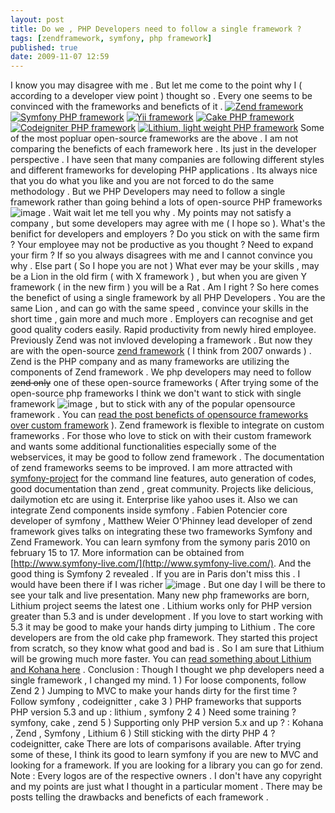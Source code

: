 ```yaml
---
layout: post
title: Do we , PHP Developers need to follow a single framework ?
tags: [zendframework, symfony, php framework]
published: true
date: 2009-11-07 12:59
---
```

I know you may disagree with me . But let me come to the point why I ( according to a developer view point ) thought so . Every one seems to be convinced with the frameworks and beneficts of it .  [![Zend framework](http://farm3.static.flickr.com/2485/4081943187_5207f8e395.jpg)](http://www.flickr.com/photos/harikt/4113996969/)  [![Symfony PHP framework](http://farm3.static.flickr.com/2543/4082702198_0c3d4c35f1_o.png)](http://www.flickr.com/photos/harikt/4082702198/)  [![Yii framework](http://farm3.static.flickr.com/2589/4082702058_69e1f84d4a_o.png)](http://www.flickr.com/photos/harikt/4082702058/)  [![Cake PHP framework](http://farm3.static.flickr.com/2539/4082701908_53bb642a72.jpg)](http://www.flickr.com/photos/harikt/4082701908/)  [![Codeigniter PHP framework](http://farm3.static.flickr.com/2569/4081942393_4bceb810bc.jpg)](http://www.flickr.com/photos/harikt/4081942393/)  [![Lithium, light weight PHP framework](http://farm3.static.flickr.com/2697/4205957193_506c6a9e95_o.png)](javascript:void(0);/*1264915123455*/)  Some of the most popluar open-source frameworks are the above . I am not comparing the beneficts of each framework here . Its just in the developer perspective .  I have seen that many companies are following different styles and different frameworks for developing PHP applications . Its always nice that you do what you like and you are not forced to do the same methodology .  But we PHP Developers may need to follow a single framework rather than going behind a lots of open-source PHP frameworks ![image](http://harikt.com/sites/all/libraries/fckeditor/editor/images/smiley/msn/regular_smile.gif) . Wait wait let me tell you why . My points may not satisfy a company , but some developers may agree with me ( I hope so ).  What's the benifict for developers and employers ?  Do you stick on with the same firm ? Your employee may not be productive as you thought ? Need to expand your firm ?  If so you always disagrees with me and I cannot convince you why .  Else part ( So I hope you are not )  What ever may be your skills , may be a Lion in the old firm ( with X framework ) , but when you are given Y framework ( in the new firm ) you will be a Rat . Am I right ? So here comes the benefict of using a single framework by all PHP Developers . You are the same Lion , and can go with the same speed , convince your skills in the short time , gain more and much more . Employers can recognise and get good quality coders easily. Rapid productivity from newly hired employee.  Previously Zend was not invloved developing a framework . But now they are with the open-source [zend framework](http://framework.zend.com/) ( I think from 2007 onwards ) . Zend is the PHP company and as many frameworks are utilizing the components of Zend framework . We php developers may need to follow ~~zend only~~ one of these open-source frameworks ( After trying some of the open-source php frameworks I think we don't want to stick with single framework ![image](http://harikt.com/sites/all/libraries/fckeditor/editor/images/smiley/msn/regular_smile.gif) , but to stick with any of the popular opensource framework . You can [read the post beneficts of opensource frameworks over custom framework](http://harikt.com/content/benefits-open-source-frameworks-over-custom-frameworks) ). Zend framework is flexible to integrate on custom frameworks . For those who love to stick on with their custom framework and wants some additional functionalities especially some of the webservices, it may be good to follow zend framework . The documentation of zend frameworks seems to be improved.  I am more attracted with [symfony-project](http://www.symfony-project.org/) for the command line features, auto generation of codes, good documentation than zend , great community. Projects like delicious, dailymotion etc are using it. Enterprise like yahoo uses it. Also we can integrate Zend components inside symfony . Fabien Potencier core developer of symfony , Matthew Weier O'Phinney lead developer of zend framework gives talks on integrating these two frameworks Symfony and Zend Framework. You can learn symfony from the symony paris 2010 on february 15 to 17. More information can be obtained from [http://www.symfony-live.com/](http://www.symfony-live.com/). And the good thing is Symfony 2 revealed . If you are in Paris don't miss this . I would have been there if I was richer ![image](http://harikt.com/sites/all/libraries/fckeditor/editor/images/smiley/msn/regular_smile.gif) . But one day I will be there to see your talk and live presentation.  Many new php frameworks are born, Lithium project seems the latest one . Lithium works only for PHP version greater than 5.3 and is under development . If you love to start working with 5.3 it may be good to make your hands dirty jumping to Lithium . The core developers are from the old cake php framework. They started this project from scratch, so they know what good and bad is . So I am sure that Lithium will be growing much more faster. You can [read something about Lithium and Kohana here](http://harikt.com/node/120) .  Conclusion : Though I thought we php developers need a single framework , I changed my mind.  1 ) For loose components, follow Zend  2 ) Jumping to MVC to make your hands dirty for the first time ? Follow symfony , codeignitter , cake  3 ) PHP frameworks that supports PHP version 5.3 and up : lithium , symfony 2  4 ) Need some training ? symfony, cake , zend  5 ) Supporting only PHP version 5.x and up ? : Kohana , Zend , Symfony , Lithium  6 ) Still sticking with the dirty PHP 4 ? codeignitter, cake  There are lots of comparisons available. After trying some of these, I think its good to learn symfony if you are new to MVC and looking for a framework. If you are looking for a library you can go for zend.  Note : Every logos are of the respective owners . I don't have any copyright and my points are just what I thought in a particular moment . There may be posts telling the drawbacks and beneficts of each framework .   
